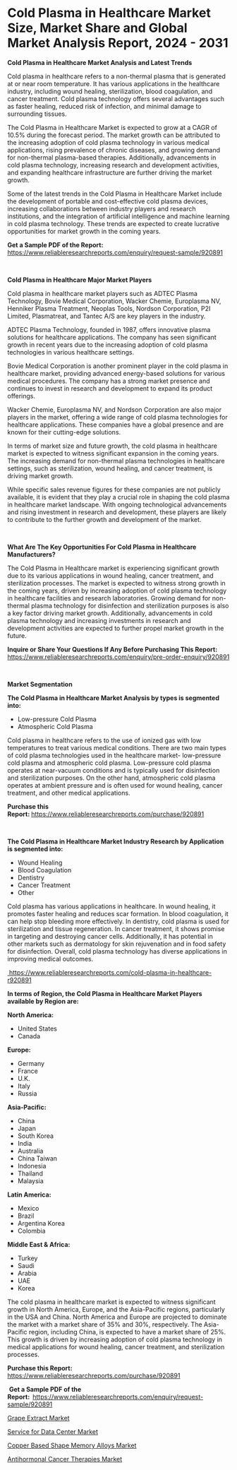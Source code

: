 <p><h1>Cold Plasma in Healthcare Market Size, Market Share and Global Market Analysis Report, 2024 - 2031</h1></p><p><strong>Cold Plasma in Healthcare Market Analysis and Latest Trends</strong></p>
<p><p>Cold plasma in healthcare refers to a non-thermal plasma that is generated at or near room temperature. It has various applications in the healthcare industry, including wound healing, sterilization, blood coagulation, and cancer treatment. Cold plasma technology offers several advantages such as faster healing, reduced risk of infection, and minimal damage to surrounding tissues.</p><p>The Cold Plasma in Healthcare Market is expected to grow at a CAGR of 10.5% during the forecast period. The market growth can be attributed to the increasing adoption of cold plasma technology in various medical applications, rising prevalence of chronic diseases, and growing demand for non-thermal plasma-based therapies. Additionally, advancements in cold plasma technology, increasing research and development activities, and expanding healthcare infrastructure are further driving the market growth.</p><p>Some of the latest trends in the Cold Plasma in Healthcare Market include the development of portable and cost-effective cold plasma devices, increasing collaborations between industry players and research institutions, and the integration of artificial intelligence and machine learning in cold plasma technology. These trends are expected to create lucrative opportunities for market growth in the coming years.</p></p>
<p><strong>Get a Sample PDF of the Report:&nbsp;</strong> <a href="https://www.reliableresearchreports.com/enquiry/request-sample/920891">https://www.reliableresearchreports.com/enquiry/request-sample/920891</a></p>
<p>&nbsp;</p>
<p><strong>Cold Plasma in Healthcare Major Market Players</strong></p>
<p><p>Cold plasma in healthcare market players such as ADTEC Plasma Technology, Bovie Medical Corporation, Wacker Chemie, Europlasma NV, Henniker Plasma Treatment, Neoplas Tools, Nordson Corporation, P2I Limited, Plasmatreat, and Tantec A/S are key players in the industry. </p><p>ADTEC Plasma Technology, founded in 1987, offers innovative plasma solutions for healthcare applications. The company has seen significant growth in recent years due to the increasing adoption of cold plasma technologies in various healthcare settings.</p><p>Bovie Medical Corporation is another prominent player in the cold plasma in healthcare market, providing advanced energy-based solutions for various medical procedures. The company has a strong market presence and continues to invest in research and development to expand its product offerings.</p><p>Wacker Chemie, Europlasma NV, and Nordson Corporation are also major players in the market, offering a wide range of cold plasma technologies for healthcare applications. These companies have a global presence and are known for their cutting-edge solutions.</p><p>In terms of market size and future growth, the cold plasma in healthcare market is expected to witness significant expansion in the coming years. The increasing demand for non-thermal plasma technologies in healthcare settings, such as sterilization, wound healing, and cancer treatment, is driving market growth.</p><p>While specific sales revenue figures for these companies are not publicly available, it is evident that they play a crucial role in shaping the cold plasma in healthcare market landscape. With ongoing technological advancements and rising investment in research and development, these players are likely to contribute to the further growth and development of the market.</p></p>
<p>&nbsp;</p>
<p><strong>What Are The Key Opportunities For Cold Plasma in Healthcare Manufacturers?</strong></p>
<p><p>The Cold Plasma in Healthcare market is experiencing significant growth due to its various applications in wound healing, cancer treatment, and sterilization processes. The market is expected to witness strong growth in the coming years, driven by increasing adoption of cold plasma technology in healthcare facilities and research laboratories. Growing demand for non-thermal plasma technology for disinfection and sterilization purposes is also a key factor driving market growth. Additionally, advancements in cold plasma technology and increasing investments in research and development activities are expected to further propel market growth in the future.</p></p>
<p><strong>Inquire or Share Your Questions If Any Before Purchasing This Report:</strong> <a href="https://www.reliableresearchreports.com/enquiry/pre-order-enquiry/920891">https://www.reliableresearchreports.com/enquiry/pre-order-enquiry/920891</a></p>
<p>&nbsp;</p>
<p><strong>Market Segmentation</strong></p>
<p><strong>The Cold Plasma in Healthcare Market Analysis by types is segmented into:</strong></p>
<p><ul><li>Low-pressure Cold Plasma</li><li>Atmospheric Cold Plasma</li></ul></p>
<p><p>Cold plasma in healthcare refers to the use of ionized gas with low temperatures to treat various medical conditions. There are two main types of cold plasma technologies used in the healthcare market- low-pressure cold plasma and atmospheric cold plasma. Low-pressure cold plasma operates at near-vacuum conditions and is typically used for disinfection and sterilization purposes. On the other hand, atmospheric cold plasma operates at ambient pressure and is often used for wound healing, cancer treatment, and other medical applications.</p></p>
<p><strong>Purchase this Report:&nbsp;</strong><a href="https://www.reliableresearchreports.com/purchase/920891">https://www.reliableresearchreports.com/purchase/920891</a></p>
<p>&nbsp;</p>
<p><strong>The Cold Plasma in Healthcare Market Industry Research by Application is segmented into:</strong></p>
<p><ul><li>Wound Healing</li><li>Blood Coagulation</li><li>Dentistry</li><li>Cancer Treatment</li><li>Other</li></ul></p>
<p><p>Cold plasma has various applications in healthcare. In wound healing, it promotes faster healing and reduces scar formation. In blood coagulation, it can help stop bleeding more effectively. In dentistry, cold plasma is used for sterilization and tissue regeneration. In cancer treatment, it shows promise in targeting and destroying cancer cells. Additionally, it has potential in other markets such as dermatology for skin rejuvenation and in food safety for disinfection. Overall, cold plasma technology has diverse applications in improving medical outcomes.</p></p>
<p><a href="https://www.reliableresearchreports.com/cold-plasma-in-healthcare-r920891">&nbsp;https://www.reliableresearchreports.com/cold-plasma-in-healthcare-r920891</a></p>
<p><strong>In terms of Region, the Cold Plasma in Healthcare Market Players available by Region are:</strong></p>
<p>
    <p> <strong> North America: </strong>
        <ul>
            <li>United States</li>
            <li>Canada</li>
        </ul>
        </p> 
    <p> <strong> Europe: </strong>
        <ul>
            <li>Germany</li>
            <li>France</li>
            <li>U.K.</li>
            <li>Italy</li>
            <li>Russia</li>
        </ul>
        </p> 
    <p> <strong> Asia-Pacific: </strong>
        <ul>
            <li>China</li>
            <li>Japan</li>
            <li>South Korea</li>
            <li>India</li>
            <li>Australia</li>
            <li>China Taiwan</li>
            <li>Indonesia</li>
            <li>Thailand</li>
            <li>Malaysia</li>
        </ul>
        </p> 
    <p> <strong> Latin America: </strong>
        <ul>
            <li>Mexico</li>
            <li>Brazil</li>
            <li>Argentina Korea</li>
            <li>Colombia</li>
        </ul>
        </p> 
    <p> <strong> Middle East & Africa: </strong>
        <ul>
            <li>Turkey</li>
            <li>Saudi</li>
            <li>Arabia</li>
            <li>UAE</li>
            <li>Korea</li>
        </ul>
    </p>
    </p>
<p><p>The cold plasma in healthcare market is expected to witness significant growth in North America, Europe, and the Asia-Pacific regions, particularly in the USA and China. North America and Europe are projected to dominate the market with a market share of 35% and 30%, respectively. The Asia-Pacific region, including China, is expected to have a market share of 25%. This growth is driven by increasing adoption of cold plasma technology in medical applications for wound healing, cancer treatment, and sterilization processes.</p></p>
<p><strong>Purchase this Report: </strong><a href="https://www.reliableresearchreports.com/purchase/920891">https://www.reliableresearchreports.com/purchase/920891</a></p>
<p>&nbsp;<strong>Get a Sample PDF of the Report:&nbsp;&nbsp;</strong><a href="https://www.reliableresearchreports.com/enquiry/request-sample/920891">https://www.reliableresearchreports.com/enquiry/request-sample/920891</a></p>
<p><strong></strong></p>
<p><p><a href="https://www.linkedin.com/pulse/grape-extract-market-dynamics-2024-2031-also-its-trends-p3spc">Grape Extract Market</a></p><p><a href="https://github.com/ElmoRunolfsson2023/Market-Research-Report-List-1/blob/main/service-for-data-center-market.md">Service for Data Center Market</a></p><p><a href="https://www.linkedin.com/pulse/copper-based-shape-memory-alloys-market-comprehensive-rqs2c">Copper Based Shape Memory Alloys Market</a></p><p><a href="https://github.com/susanjprice2023/Market-Research-Report-List-1/blob/main/antihormonal-cancer-therapies-market.md">Antihormonal Cancer Therapies Market</a></p></p>